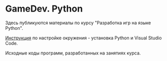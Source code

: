 # GameDev. Python
Здесь публикуются материалы по курсу "Разработка игр на языке Python".

[Инструкция](gameved-python.environment-install.pdf) по настройке окружения - установка Python и Visual Studio Code.

Исходные коды программ, разработанных на занятиях курса.
